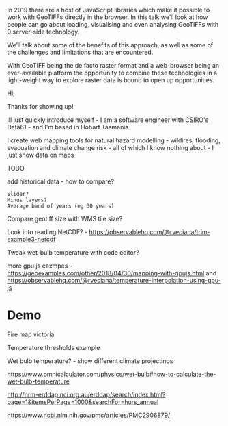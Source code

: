 In 2019 there are a host of JavaScript libraries which make it possible to work with GeoTIFFs directly in the browser. In this talk we’ll look at how people can go about loading, visualising and even analysing GeoTIFFs with 0 server-side technology.

We’ll talk about some of the benefits of this approach, as well as some of the challenges and limitations that are encountered.

With GeoTIFF being the de facto raster format and a web-browser being an ever-available platform the opportunity to combine these technologies in a light-weight way to explore raster data is bound to open up opportunities.




Hi,

Thanks for showing up!

Ill just quickly introduce myself -
I am a software engineer with CSIRO's Data61 - and I'm based in Hobart Tasmania

I create web mapping tools for natural hazard modelling - wildires, flooding, evacuation and climate change risk - all of which I know nothing about - I just show data on maps





TODO

add historical data - how to compare?

    Slider?
    Minus layers?
    Average band of years (eg 30 years)

Compare geotiff size with WMS tile size?

Look into reading NetCDF? - https://observablehq.com/@rveciana/trim-example3-netcdf

Tweak wet-bulb temperature with code editor?

more gpu.js eaxmpes - https://geoexamples.com/other/2018/04/30/mapping-with-gpujs.html and https://observablehq.com/@rveciana/temperature-interpolation-using-gpu-js



# Demo

Fire map victoria

Temperature thresholds example

Wet bulb temperature? - show different climate projectinos

https://www.omnicalculator.com/physics/wet-bulb#how-to-calculate-the-wet-bulb-temperature

http://nrm-erddap.nci.org.au/erddap/search/index.html?page=1&itemsPerPage=1000&searchFor=hurs_annual

https://www.ncbi.nlm.nih.gov/pmc/articles/PMC2906879/
